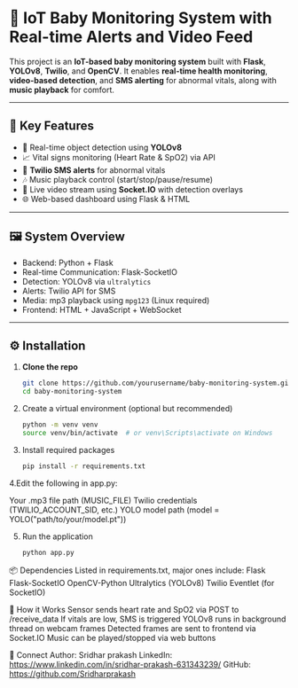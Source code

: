 # 🍼 IoT Baby Monitoring System with Real-time Alerts and Video Feed

This project is an **IoT-based baby monitoring system** built with **Flask**, **YOLOv8**, **Twilio**, and **OpenCV**. It enables **real-time health monitoring**, **video-based detection**, and **SMS alerting** for abnormal vitals, along with **music playback** for comfort.

---

## 🌟 Key Features

- 🎯 Real-time object detection using **YOLOv8**
- 📈 Vital signs monitoring (Heart Rate & SpO2) via API
- 📩 **Twilio SMS alerts** for abnormal vitals
- 🎶 Music playback control (start/stop/pause/resume)
- 📡 Live video stream using **Socket.IO** with detection overlays
- 🌐 Web-based dashboard using Flask & HTML

---

## 🖼️ System Overview

- Backend: Python + Flask
- Real-time Communication: Flask-SocketIO
- Detection: YOLOv8 via `ultralytics`
- Alerts: Twilio API for SMS
- Media: mp3 playback using `mpg123` (Linux required)
- Frontend: HTML + JavaScript + WebSocket

---

## ⚙️ Installation

1. **Clone the repo**
   ```bash
   git clone https://github.com/yourusername/baby-monitoring-system.git
   cd baby-monitoring-system
2. Create a virtual environment (optional but recommended)
   ```bash
   python -m venv venv
   source venv/bin/activate  # or venv\Scripts\activate on Windows
3. Install required packages
   ```bash
   pip install -r requirements.txt

4.Edit the following in app.py:

Your .mp3 file path (MUSIC_FILE)
Twilio credentials (TWILIO_ACCOUNT_SID, etc.)
YOLO model path (model = YOLO("path/to/your/model.pt"))

5. Run the application
   ```bash
   python app.py

📦 Dependencies
Listed in requirements.txt, major ones include:
Flask
Flask-SocketIO
OpenCV-Python
Ultralytics (YOLOv8)
Twilio
Eventlet (for SocketIO)

📱 How it Works
Sensor sends heart rate and SpO2 via POST to /receive_data
If vitals are low, SMS is triggered
YOLOv8 runs in background thread on webcam frames
Detected frames are sent to frontend via Socket.IO
Music can be played/stopped via web buttons

🔗 Connect
Author: Sridhar prakash
LinkedIn: https://www.linkedin.com/in/sridhar-prakash-631343239/
GitHub: https://github.com/Sridharprakash
